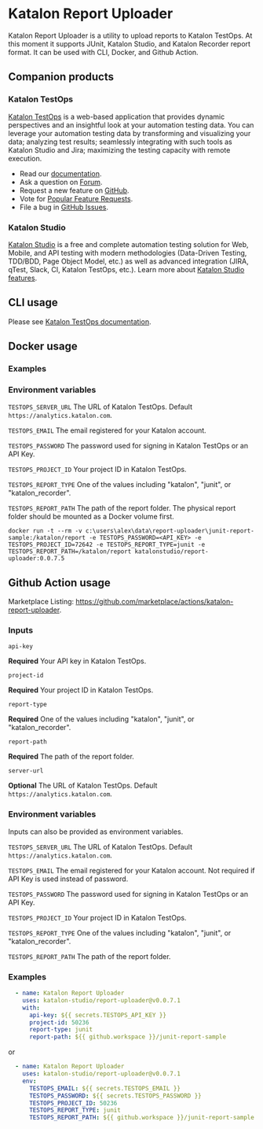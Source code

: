 # Katalon Report Uploader

Katalon Report Uploader is a utility to upload reports to Katalon TestOps. At this moment it supports JUnit, Katalon Studio, and Katalon Recorder report format. It can be used with CLI, Docker, and Github Action.

## Companion products

### Katalon TestOps

[Katalon TestOps](https://analytics.katalon.com) is a web-based application that provides dynamic perspectives and an insightful look at your automation testing data. You can leverage your automation testing data by transforming and visualizing your data; analyzing test results; seamlessly integrating with such tools as Katalon Studio and Jira; maximizing the testing capacity with remote execution.

* Read our [documentation](https://docs.katalon.com/katalon-analytics/docs/overview.html).
* Ask a question on [Forum](https://forum.katalon.com/categories/katalon-analytics).
* Request a new feature on [GitHub](CONTRIBUTING.md).
* Vote for [Popular Feature Requests](https://github.com/katalon-analytics/katalon-analytics/issues?q=is%3Aopen+is%3Aissue+label%3Afeature-request+sort%3Areactions-%2B1-desc).
* File a bug in [GitHub Issues](https://github.com/katalon-analytics/katalon-analytics/issues).

### Katalon Studio
[Katalon Studio](https://www.katalon.com) is a free and complete automation testing solution for Web, Mobile, and API testing with modern methodologies (Data-Driven Testing, TDD/BDD, Page Object Model, etc.) as well as advanced integration (JIRA, qTest, Slack, CI, Katalon TestOps, etc.). Learn more about [Katalon Studio features](https://www.katalon.com/features/).

## CLI usage

Please see [Katalon TestOps documentation](https://docs.katalon.com/katalon-analytics/docs/project-management-import-cli.html).

## Docker usage

### Examples

### Environment variables

`TESTOPS_SERVER_URL`
The URL of Katalon TestOps. Default `https://analytics.katalon.com`.

`TESTOPS_EMAIL`
The email registered for your Katalon account.

`TESTOPS_PASSWORD`
The password used for signing in Katalon TestOps or an API Key.

`TESTOPS_PROJECT_ID`
Your project ID in Katalon TestOps.

`TESTOPS_REPORT_TYPE`
One of the values including "katalon", "junit", or "katalon_recorder".

`TESTOPS_REPORT_PATH`
The path of the report folder. The physical report folder should be mounted as a Docker volume first.

```
docker run -t --rm -v c:\users\alex\data\report-uploader\junit-report-sample:/katalon/report -e TESTOPS_PASSWORD=<API_KEY> -e TESTOPS_PROJECT_ID=72642 -e TESTOPS_REPORT_TYPE=junit -e TESTOPS_REPORT_PATH=/katalon/report katalonstudio/report-uploader:0.0.7.5
```

## Github Action usage

Marketplace Listing: https://github.com/marketplace/actions/katalon-report-uploader.

### Inputs

`api-key`

**Required** Your API key in Katalon TestOps.

`project-id`

**Required** Your project ID in Katalon TestOps.

`report-type`

**Required** One of the values including "katalon", "junit", or "katalon_recorder". 

`report-path`

**Required** The path of the report folder.

`server-url`

**Optional** The URL of Katalon TestOps. Default `https://analytics.katalon.com`.

### Environment variables

Inputs can also be provided as environment variables.

`TESTOPS_SERVER_URL`
The URL of Katalon TestOps. Default `https://analytics.katalon.com`.

`TESTOPS_EMAIL`
The email registered for your Katalon account. Not required if API Key is used instead of password.

`TESTOPS_PASSWORD`
The password used for signing in Katalon TestOps or an API Key.

`TESTOPS_PROJECT_ID`
Your project ID in Katalon TestOps.

`TESTOPS_REPORT_TYPE`
One of the values including "katalon", "junit", or "katalon_recorder".

`TESTOPS_REPORT_PATH`
The path of the report folder.

### Examples

```yaml
  - name: Katalon Report Uploader
    uses: katalon-studio/report-uploader@v0.0.7.1
    with:
      api-key: ${{ secrets.TESTOPS_API_KEY }}
      project-id: 50236
      report-type: junit
      report-path: ${{ github.workspace }}/junit-report-sample
```

or

```yaml
  - name: Katalon Report Uploader
    uses: katalon-studio/report-uploader@v0.0.7.1
    env:
      TESTOPS_EMAIL: ${{ secrets.TESTOPS_EMAIL }}
      TESTOPS_PASSWORD: ${{ secrets.TESTOPS_PASSWORD }}
      TESTOPS_PROJECT_ID: 50236
      TESTOPS_REPORT_TYPE: junit
      TESTOPS_REPORT_PATH: ${{ github.workspace }}/junit-report-sample
```

